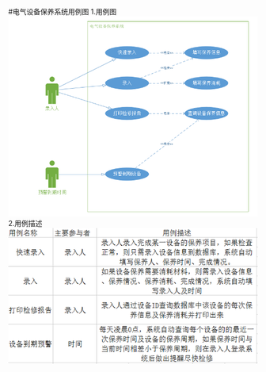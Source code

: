 #电气设备保养系统用例图
    1.用例图
  ![](https://github.com/lifengyi1323/IMIS/blob/master/%E8%AE%BE%E5%A4%87%E4%BF%9D%E5%85%BB%E7%B3%BB%E7%BB%9F%E7%94%A8%E4%BE%8B/%E7%94%A8%E4%BE%8B%E5%9B%BE.png)
   2.用例描述
   ![](https://github.com/lifengyi1323/IMIS/blob/master/%E8%AE%BE%E5%A4%87%E4%BF%9D%E5%85%BB%E7%B3%BB%E7%BB%9F%E7%94%A8%E4%BE%8B/%E7%94%A8%E4%BE%8B%E6%8F%8F%E8%BF%B0.png)
